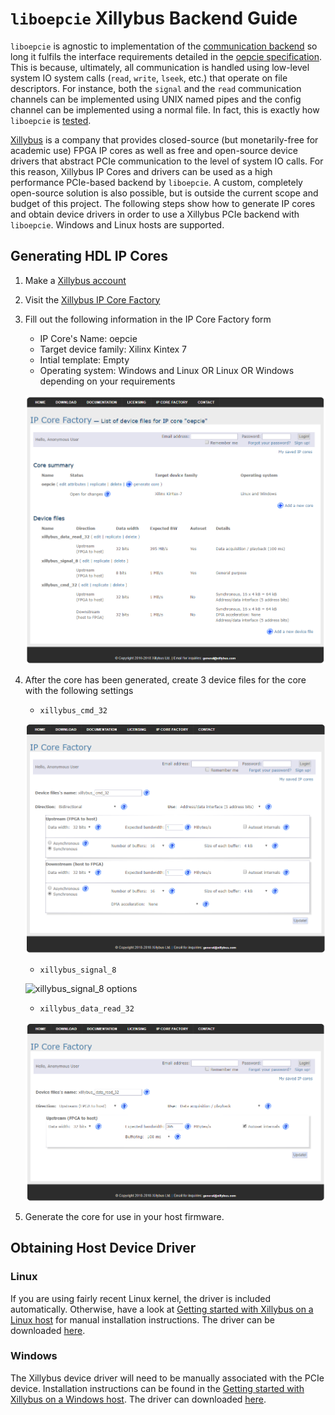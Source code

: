 # `liboepcie` Xillybus Backend Guide

`liboepcie` is agnostic to implementation of the [communication
backend](https://github.com/jonnew/open-ephys-pcie/blob/master/oepcie/Specification.md#fpgahost-communication)
so long it fulfils the interface requirements detailed in the [oepcie
specification](./Specification.md). This is because, ultimately, all
communication is handled using low-level system IO system calls (`read`,
`write`, `lseek`, etc.) that operate on file descriptors. For instance, both
the `signal` and the `read` communication channels can be implemented using
UNIX named pipes and the config channel can be implemented using a normal file.
In fact, this is exactly how `liboepcie` is
[tested](https://github.com/jonnew/open-ephys-pcie/tree/master/oepcie/test).

[Xillybus](http://xillybus.com/) is a company that provides closed-source (but
monetarily-free for academic use) FPGA IP cores as well as free and open-source
device drivers that abstract PCIe communication to the level of system IO
calls. For this reason, Xillybus IP Cores and drivers can be used as a high
performance PCIe-based backend by `liboepcie`. A custom, completely open-source
solution is also possible, but is outside the current scope and budget of this
project. The following steps show how to generate IP cores and obtain device
drivers in order to use a Xillybus PCIe backend with `liboepcie`.  Windows and
Linux hosts are supported.

## Generating HDL IP Cores
1. Make a [Xillybus account](http://xillybus.com/ipfactory/signup)
1. Visit the [Xillybus IP Core Factory](http://xillybus.com/ipfactory/)
1. Fill out the following information in the IP Core Factory form
    - IP Core's Name: oepcie
    - Target device family: Xilinx Kintex 7
    - Intial template: Empty
    - Operating system: Windows and Linux OR Linux OR Windows depending on your requirements

	 ![xillybus_cmd_32 options](./resources/xillybus-cores.png)

1. After the core has been generated, create 3 device files for the core with the following settings
    - `xillybus_cmd_32`

    ![xillybus_cmd_32 options](./resources/xillybus_cmd_32.png)

    - `xillybus_signal_8`

    ![xillybus_signal_8 options](./resources/xillybus_signal_8.png)

    - `xillybus_data_read_32`

    ![xillybus_data_read_32 options](./resources/xillybus_data_read_32.png)

1. Generate the core for use in your host firmware.

## Obtaining Host Device Driver
### Linux
If you are using fairly recent Linux kernel, the driver is included automatically. Otherwise, have a look at [Getting started with Xillybus on a Linux host](http://xillybus.com/downloads/doc/xillybus_getting_started_linux.pdf) for manual installation instructions. The driver can be downloaded [here](http://xillybus.com/downloads/xillybus.tar.gz).

### Windows
The Xillybus device driver will need to be manually associated with the PCIe device. Installation instructions can be found in the [Getting started with Xillybus on a Windows host](http://xillybus.com/downloads/doc/xillybus_getting_started_windows.pdf). The driver can downloaded [here](http://xillybus.com/downloads/xillybus-windriver-1.2.0.0.zip).

